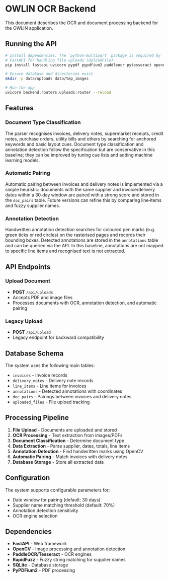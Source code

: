 # OWLIN OCR Backend

This document describes the OCR and document processing backend for the OWLIN application.

## Running the API

```bash
# Install dependencies. The `python-multipart` package is required by
# FastAPI for handling file uploads (UploadFile).
pip install fastapi uvicorn pypdf pypdfium2 paddleocr pytesseract opencv-python python-dateutil Babel rapidfuzz python-multipart

# Ensure database and directories exist
mkdir -p data/uploads data/tmp_images

# Run the app
uvicorn backend.routers.uploads:router --reload
```

## Features

### Document Type Classification
The parser recognises invoices, delivery notes, supermarket receipts, credit notes, purchase orders, utility bills and others by searching for anchored keywords and basic layout cues. Document type classification and annotation detection follow the specification but are conservative in this baseline; they can be improved by tuning cue lists and adding machine learning models.

### Automatic Pairing
Automatic pairing between invoices and delivery notes is implemented via a simple heuristic: documents with the same supplier and invoice/delivery dates within a 30‑day window are paired with a strong score and stored in the `doc_pairs` table. Future versions can refine this by comparing line‑items and fuzzy supplier names.

### Annotation Detection
Handwritten annotation detection searches for coloured pen marks (e.g. green ticks or red circles) on the rasterised pages and records their bounding boxes. Detected annotations are stored in the `annotations` table and can be queried via the API. In this baseline, annotations are not mapped to specific line items and recognised text is not extracted.

## API Endpoints

### Upload Document
- **POST** `/api/uploads`
- Accepts PDF and image files
- Processes documents with OCR, annotation detection, and automatic pairing

### Legacy Upload
- **POST** `/api/upload`
- Legacy endpoint for backward compatibility

## Database Schema

The system uses the following main tables:
- `invoices` - Invoice records
- `delivery_notes` - Delivery note records  
- `line_items` - Line items for invoices
- `annotations` - Detected annotations with coordinates
- `doc_pairs` - Pairings between invoices and delivery notes
- `uploaded_files` - File upload tracking

## Processing Pipeline

1. **File Upload** - Documents are uploaded and stored
2. **OCR Processing** - Text extraction from images/PDFs
3. **Document Classification** - Determine document type
4. **Data Extraction** - Parse supplier, dates, totals, line items
5. **Annotation Detection** - Find handwritten marks using OpenCV
6. **Automatic Pairing** - Match invoices with delivery notes
7. **Database Storage** - Store all extracted data

## Configuration

The system supports configurable parameters for:
- Date window for pairing (default: 30 days)
- Supplier name matching threshold (default: 70%)
- Annotation detection sensitivity
- OCR engine selection

## Dependencies

- **FastAPI** - Web framework
- **OpenCV** - Image processing and annotation detection
- **PaddleOCR/Tesseract** - OCR engines
- **RapidFuzz** - Fuzzy string matching for supplier names
- **SQLite** - Database storage
- **PyPDFium2** - PDF processing
